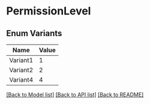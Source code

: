 # PermissionLevel

## Enum Variants

| Name | Value |
|---- | -----|
| Variant1 | 1 |
| Variant2 | 2 |
| Variant4 | 4 |


[[Back to Model list]](../README.md#documentation-for-models) [[Back to API list]](../README.md#documentation-for-api-endpoints) [[Back to README]](../README.md)


